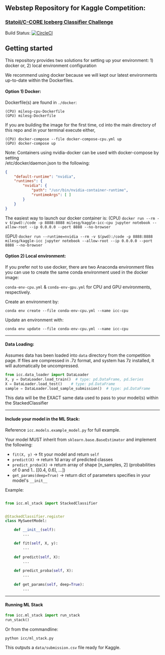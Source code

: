 ## Webstep Repository for Kaggle Competition:  
### [Statoil/C-CORE Iceberg Classifier Challenge](https://www.kaggle.com/c/statoil-iceberg-classifier-challenge)


Build Status: 
[![CircleCI](https://circleci.com/gh/milesgranger/StatoilCCoreKaggle/tree/master.svg?style=svg&circle-token=3fc7f5b381a1dd58d06545d0a1ccb71d96a96e3f)](https://circleci.com/gh/milesgranger/StatoilCCoreKaggle/tree/master)

## Getting started

This repository provides two solutions for setting up your environment: 
    1) docker or,
    2) local environment configuration

We recommend using docker because we will kept our latest environments up-to-date within the Dockerfiles.

#### Option 1) Docker:
Dockerfile(s) are found in `./docker`:

    (CPU) milesg-cpu-Dockerfile
    (GPU) milesg-Dockerfile

If you are building the image for the first time, cd into the main directory of this repo and in your terminal execute either,

    (CPU) docker-compose --file docker-compose-cpu.yml up
    (GPU) docker-compose up


Note: Containers using nvidia-docker can be used with docker-compose by setting   
/etc/docker/daemon.json to the following:  
```json
{
    "default-runtime": "nvidia",
    "runtimes": {
        "nvidia": {
            "path": "/usr/bin/nvidia-container-runtime",
            "runtimeArgs": [ ]
        }
    }
}
```

The easiest way to launch our docker container is:
(CPU) `docker run --rm -v $(pwd):/code -p 8888:8888 milesg/kaggle-icc-cpu jupyter notebook --allow-root --ip 0.0.0.0 --port 8888 --no-browser`

(GPU) `docker run --runtime=nvidia --rm -v $(pwd):/code -p 8888:8888 milesg/kaggle-icc jupyter notebook --allow-root --ip 0.0.0.0 --port 8888 --no-browser`


#### Option 2) Local environment:

If you prefer not to use docker, there are two Anaconda environment files
you can use to create the same conda environment used in the docker image:

`conda-env-cpu.yml` & `conda-env-gpu.yml` for CPU and GPU environments, respectively.  

Create an environment by:  
```commandline
conda env create --file conda-env-cpu.yml --name icc-cpu
```

Update an environment with: 
```commandline
conda env update --file conda-env-cpu.yml --name icc-cpu
```

---

#### Data Loading:
Assumes data has been loaded into `data` directory from the competition page. 
If files are compressed in .7z format, and system has 7z installed, it will automatically be uncompressed.  

```python
from icc.data_loader import DataLoader
X, y = DataLoader.load_train()  # type: pd.DataFrame, pd.Series
X = DataLoader.load_test()    # type: pd.DataFrame
sample = DataLoader.load_sample_submission()  # type: pd.DataFrame
```

This data will be the EXACT same data used to pass to your model(s) within the StackedClassifier

---

#### Include your model in the ML Stack:

Reference `icc.models.example_model.py` for full example.

Your model MUST inherit from `sklearn.base.BaseEstimator` and implement the following:
- `fit(X, y)` -> fit your model and return `self`
- `predict(X)` -> return 1d array of predicted classes
- `predict_proba(X)` -> return array of shape [n_samples, 2] (probabilities of 0 and 1.. [[0.4, 0.6], ...])
- `get_params(deep=True)` -> return dict of parameters specifies in your model's `__init__` 


Example:
```python 

from icc.ml_stack import StackedClassifier


@StackedClassifier.register
class MySweetModel:

    def __init__(self):
        ...

    def fit(self, X, y):
        ...
        
    def predict(self, X):
        ...
        
    def predict_proba(self, X):
        ...
        
    def get_params(self, deep=True):
        ...
```

---


#### Running ML Stack

```python
from icc.ml_stack import run_stack
run_stack()
```

Or from the commandline:

```commandline
python icc/ml_stack.py
```

This outputs a `data/submission.csv` file ready for Kaggle.